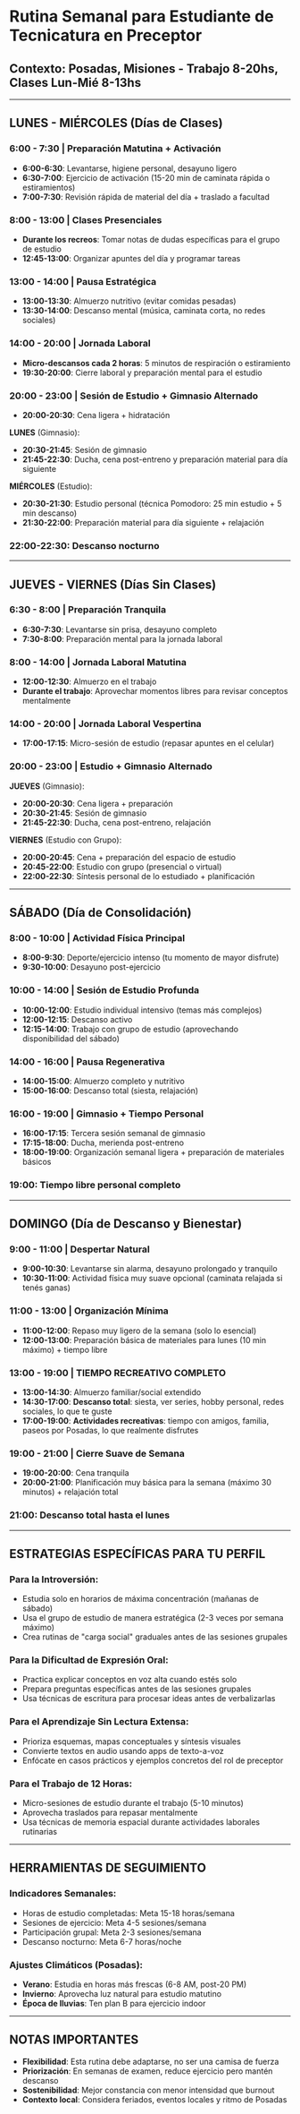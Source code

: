 # Rutina Semanal para Estudiante de Tecnicatura en Preceptor
## Contexto: Posadas, Misiones - Trabajo 8-20hs, Clases Lun-Mié 8-13hs

---

## **LUNES - MIÉRCOLES (Días de Clases)**

### **6:00 - 7:30** | Preparación Matutina + Activación
- **6:00-6:30**: Levantarse, higiene personal, desayuno ligero
- **6:30-7:00**: Ejercicio de activación (15-20 min de caminata rápida o estiramientos)
- **7:00-7:30**: Revisión rápida de material del día + traslado a facultad

### **8:00 - 13:00** | Clases Presenciales
- **Durante los recreos**: Tomar notas de dudas específicas para el grupo de estudio
- **12:45-13:00**: Organizar apuntes del día y programar tareas

### **13:00 - 14:00** | Pausa Estratégica
- **13:00-13:30**: Almuerzo nutritivo (evitar comidas pesadas)
- **13:30-14:00**: Descanso mental (música, caminata corta, no redes sociales)

### **14:00 - 20:00** | Jornada Laboral
- **Micro-descansos cada 2 horas**: 5 minutos de respiración o estiramiento
- **19:30-20:00**: Cierre laboral y preparación mental para el estudio

### **20:00 - 23:00** | Sesión de Estudio + Gimnasio Alternado
- **20:00-20:30**: Cena ligera + hidratación

**LUNES** (Gimnasio):
- **20:30-21:45**: Sesión de gimnasio
- **21:45-22:30**: Ducha, cena post-entreno y preparación material para día siguiente

**MIÉRCOLES** (Estudio):
- **20:30-21:30**: Estudio personal (técnica Pomodoro: 25 min estudio + 5 min descanso)
- **21:30-22:00**: Preparación material para día siguiente + relajación

### **22:00-22:30**: Descanso nocturno

---

## **JUEVES - VIERNES (Días Sin Clases)**

### **6:30 - 8:00** | Preparación Tranquila
- **6:30-7:30**: Levantarse sin prisa, desayuno completo
- **7:30-8:00**: Preparación mental para la jornada laboral

### **8:00 - 14:00** | Jornada Laboral Matutina
- **12:00-12:30**: Almuerzo en el trabajo
- **Durante el trabajo**: Aprovechar momentos libres para revisar conceptos mentalmente

### **14:00 - 20:00** | Jornada Laboral Vespertina
- **17:00-17:15**: Micro-sesión de estudio (repasar apuntes en el celular)

### **20:00 - 23:00** | Estudio + Gimnasio Alternado

**JUEVES** (Gimnasio):
- **20:00-20:30**: Cena ligera + preparación
- **20:30-21:45**: Sesión de gimnasio
- **21:45-22:30**: Ducha, cena post-entreno, relajación

**VIERNES** (Estudio con Grupo):
- **20:00-20:45**: Cena + preparación del espacio de estudio
- **20:45-22:00**: Estudio con grupo (presencial o virtual)
- **22:00-22:30**: Síntesis personal de lo estudiado + planificación

---

## **SÁBADO (Día de Consolidación)**

### **8:00 - 10:00** | Actividad Física Principal
- **8:00-9:30**: Deporte/ejercicio intenso (tu momento de mayor disfrute)
- **9:30-10:00**: Desayuno post-ejercicio

### **10:00 - 14:00** | Sesión de Estudio Profunda
- **10:00-12:00**: Estudio individual intensivo (temas más complejos)
- **12:00-12:15**: Descanso activo
- **12:15-14:00**: Trabajo con grupo de estudio (aprovechando disponibilidad del sábado)

### **14:00 - 16:00** | Pausa Regenerativa
- **14:00-15:00**: Almuerzo completo y nutritivo
- **15:00-16:00**: Descanso total (siesta, relajación)

### **16:00 - 19:00** | Gimnasio + Tiempo Personal
- **16:00-17:15**: Tercera sesión semanal de gimnasio
- **17:15-18:00**: Ducha, merienda post-entreno
- **18:00-19:00**: Organización semanal ligera + preparación de materiales básicos

### **19:00**: Tiempo libre personal completo

---

## **DOMINGO (Día de Descanso y Bienestar)**

### **9:00 - 11:00** | Despertar Natural
- **9:00-10:30**: Levantarse sin alarma, desayuno prolongado y tranquilo
- **10:30-11:00**: Actividad física muy suave opcional (caminata relajada si tenés ganas)

### **11:00 - 13:00** | Organización Mínima
- **11:00-12:00**: Repaso muy ligero de la semana (solo lo esencial)
- **12:00-13:00**: Preparación básica de materiales para lunes (10 min máximo) + tiempo libre

### **13:00 - 19:00** | TIEMPO RECREATIVO COMPLETO
- **13:00-14:30**: Almuerzo familiar/social extendido
- **14:30-17:00**: **Descanso total**: siesta, ver series, hobby personal, redes sociales, lo que te guste
- **17:00-19:00**: **Actividades recreativas**: tiempo con amigos, familia, paseos por Posadas, lo que realmente disfrutes

### **19:00 - 21:00** | Cierre Suave de Semana
- **19:00-20:00**: Cena tranquila
- **20:00-21:00**: Planificación muy básica para la semana (máximo 30 minutos) + relajación total

### **21:00**: Descanso total hasta el lunes

---

## **ESTRATEGIAS ESPECÍFICAS PARA TU PERFIL**

### **Para la Introversión:**
- Estudia solo en horarios de máxima concentración (mañanas de sábado)
- Usa el grupo de estudio de manera estratégica (2-3 veces por semana máximo)
- Crea rutinas de "carga social" graduales antes de las sesiones grupales

### **Para la Dificultad de Expresión Oral:**
- Practica explicar conceptos en voz alta cuando estés solo
- Prepara preguntas específicas antes de las sesiones grupales
- Usa técnicas de escritura para procesar ideas antes de verbalizarlas

### **Para el Aprendizaje Sin Lectura Extensa:**
- Prioriza esquemas, mapas conceptuales y síntesis visuales
- Convierte textos en audio usando apps de texto-a-voz
- Enfócate en casos prácticos y ejemplos concretos del rol de preceptor

### **Para el Trabajo de 12 Horas:**
- Micro-sesiones de estudio durante el trabajo (5-10 minutos)
- Aprovecha traslados para repasar mentalmente
- Usa técnicas de memoria espacial durante actividades laborales rutinarias

---

## **HERRAMIENTAS DE SEGUIMIENTO**

### **Indicadores Semanales:**
- Horas de estudio completadas: Meta 15-18 horas/semana
- Sesiones de ejercicio: Meta 4-5 sesiones/semana  
- Participación grupal: Meta 2-3 sesiones/semana
- Descanso nocturno: Meta 6-7 horas/noche

### **Ajustes Climáticos (Posadas):**
- **Verano**: Estudia en horas más frescas (6-8 AM, post-20 PM)
- **Invierno**: Aprovecha luz natural para estudio matutino
- **Época de lluvias**: Ten plan B para ejercicio indoor

---

## **NOTAS IMPORTANTES**

- **Flexibilidad**: Esta rutina debe adaptarse, no ser una camisa de fuerza
- **Priorización**: En semanas de examen, reduce ejercicio pero mantén descanso
- **Sostenibilidad**: Mejor constancia con menor intensidad que burnout
- **Contexto local**: Considera feriados, eventos locales y ritmo de Posadas